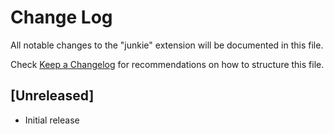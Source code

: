 # Change Log

All notable changes to the "junkie" extension will be documented in this file.

Check [Keep a Changelog](http://keepachangelog.com/) for recommendations on how to structure this file.

## [Unreleased]

- Initial release
